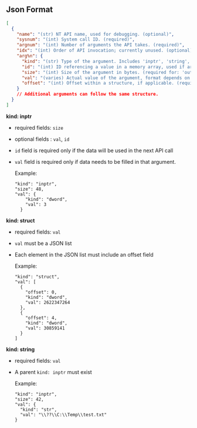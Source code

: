 ## Json Format 

```json
[
  {
    "name": "(str) NT API name, used for debugging. (optional)",
    "sysnum": "(int) System call ID. (required)",
    "argnum": "(int) Number of arguments the API takes. (required)",
    "idx": "(int) Order of API invocation; currently unused. (optional)",
    "arg%n": {
      "kind": "(str) Type of the argument. Includes 'inptr', 'string', 'struct', 'funcptr', 'byte', 'word', 'dword', 'qword'. (required)",
      "id": "(int) ID referencing a value in a memory array, used if argument is dependent. (required for: 'inptr(out)', 'retval')",
      "size": "(int) Size of the argument in bytes. (required for: 'outptr', 'inptr')",
      "val": "(varies) Actual value of the argument, format depends on 'kind'. (required for: 'struct', 'inptr', 'primitive types')",
      "offset": "(int) Offset within a structure, if applicable. (required for: 'struct')"
    }
    // Additional arguments can follow the same structure.
  }
]

```



**kind: inptr**

- required fields: `size`

- optional fields : `val`, `id`

- `id` field is required only if the data will be used in the next API call

- `val` field is required only if data needs to be filled in that argument.

  Example:

  ```
  "kind": "inptr",
  "size": 48,
  "val": {
      "kind": "dword",
      "val": 3
  	}
  ```

**kind: struct**

- required fields: `val`

- `val` must be a JSON list

- Each element in the JSON list must include an offset field

  Example:

  ```
  "kind": "struct",
  "val": [
    {
      "offset": 0,
      "kind": "dword",
      "val": 2622347264
    },
    {
      "offset": 4,
      "kind": "dword",
      "val": 30859141
    }
  ]
  ```

**kind: string**

- required fields: `val`

- A parent `kind: inptr` must exist

  Example:

  ```
  "kind": "inptr",
  "size": 42,
  "val": {
    "kind": "str",
    "val": "\\??\\C:\\Temp\\test.txt"
  }
  ```

